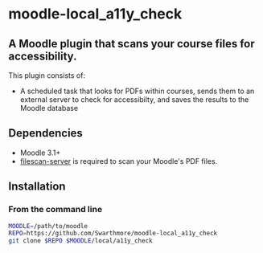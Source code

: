 # moodle-local_a11y_check

## A Moodle plugin that scans your course files for accessibility.

This plugin consists of: 

* A scheduled task that looks for PDFs within courses, sends them to an external server to check for accessibilty, and saves the results to the Moodle database

## Dependencies

* Moodle 3.1+
* [filescan-server](https://github.com/Swarthmore/filescan-server/) is required to scan your Moodle's PDF files.

## Installation

### From the command line 

```sh
MOODLE=/path/to/moodle
REPO=https://github.com/Swarthmore/moodle-local_a11y_check
git clone $REPO $MOODLE/local/a11y_check
```
